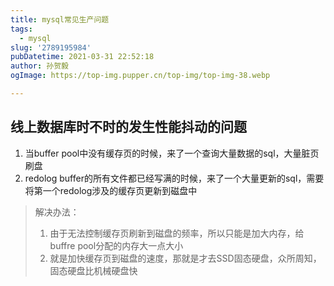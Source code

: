 ```yaml
---
title: mysql常见生产问题
tags:
  - mysql
slug: '2789195984'
pubDatetime: 2021-03-31 22:52:18
author: 孙贺毅
ogImage: https://top-img.pupper.cn/top-img/top-img-38.webp

---
```


## 线上数据库时不时的发生性能抖动的问题

<!-- more -->

1. 当buffer pool中没有缓存页的时候，来了一个查询大量数据的sql，大量脏页刷盘
2. redolog buffer的所有文件都已经写满的时候，来了一个大量更新的sql，需要将第一个redolog涉及的缓存页更新到磁盘中

> 解决办法：
>
> 1. 由于无法控制缓存页刷新到磁盘的频率，所以只能是加大内存，给buffre pool分配的内存大一点大小
> 2. 就是加快缓存页到磁盘的速度，那就是才去SSD固态硬盘，众所周知，固态硬盘比机械硬盘快